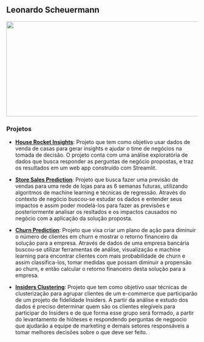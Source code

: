 ## Leonardo Scheuermann


<p align="center">
  <img width="1000" height="250" src="https://user-images.githubusercontent.com/76128123/114486454-540e3c80-9be4-11eb-8a90-8a50adb51c4e.png"/>
</p>

### Projetos

- **[House Rocket Insights](https://github.com/Leonardodsch/house-rocket-insights)**: Projeto que tem como objetivo usar dados de venda de casas para gerar insights e ajudar o time de negócios na tomada de decisão. O projeto conta com uma análise exploratória de dados que busca responder as perguntas de negócio propostas, e traz os resultados em um web app construído com Streamlit.

- **[Store Sales Prediction](https://github.com/Leonardodsch/store-sales-prediction)**: Projeto que busca fazer uma previsão de vendas para uma rede de lojas para as 6 semanas futuras, utilizando algoritmos de machine learning e técnicas de regressão. Através do contexto de negócio buscou-se estudar os dados e entender seus impactos e assim poder modelá-los para fazer as previsões e posteriormente analisar os resltados e os impactos causados no negócio com a aplicação da solução proposta.
 
- **[Churn Prediction](https://github.com/Leonardodsch/churn-prediction)**: Projeto que visa criar um plano de ação para diminuir o número de clientes em churn e mostrar o retorno financeiro da solução para a empresa. Através de dados de uma empresa bancária buscou-se utilizar ferramentas de análise, visualização e machine learning para encontrar clientes com mais probabilidade de churn e assim classifica-los, tomar medidas que possam diminuir a propensão ao churn, e então calcular o retorno financeiro desta solução para a empresa. 

- **[Insiders Clustering](https://github.com/Leonardodsch/insiders-clustering)**: Projeto que tem como objetivo usar técnicas de clusterização para agrupar clientes de um e-commerce que participarão de um projeto de fidelidade Insiders. A partir da análise e estudo dos dados é preciso determinar quem são os clientes elegíveis para participar do Insiders e de que forma esse grupo será formado, a partir do levantamento de hióteses e respondendo perguntas de negpocio que ajudarão a equipe de marketing e demais setores responsáveis a tomar melhores decisões sobre o que deve ser feito.

